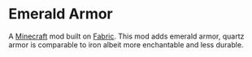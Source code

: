 # Emerald Armor

A [Minecraft](minecraft.net) mod built on [Fabric](fabricmc.net). This mod adds emerald armor, quartz armor is comparable to iron albeit more enchantable and less durable.